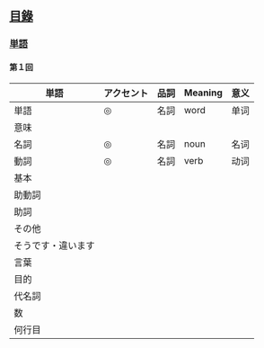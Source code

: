 ## [<ruby><span>目錄</span><rt data-rt="もくろく"></rt></ruby>](../README.md)

### [単語](./単語.md)

#### 第１回

| <ruby><span>単語</span><rt data-rt="たんご"></rt></ruby>     | <ruby><span>アクセント</span><rt data-rt="あくせんと"></rt></ruby> | <ruby><span>品詞</span><rt data-rt="ひんし"></rt></ruby> | Meaning | 意义 |
| ------------------------------------------------------------ | ------------------------------------------------------------ | -------------------------------------------------------- | ------- | ---- |
| 単語                                                         | ◎                                                            | <ruby><span>名詞</span><rt data-rt="めいし"></rt></ruby> | word    | 单词 |
| <ruby><span>意味</span><rt data-rt="いみ"></rt></ruby>       |                                                              |                                                          |         |      |
| <ruby><span>名詞</span><rt data-rt="めいし"></rt></ruby>     | ◎                                                            | 名詞                                                     | noun    | 名词 |
| <ruby><span>動詞</span><rt data-rt="どうし"></rt></ruby>     | ◎                                                            | 名詞                                                     | verb    | 动词 |
| <ruby><span>基本</span><rt data-rt="きほん"></rt></ruby>     |                                                              |                                                          |         |      |
| <ruby><span>助動詞</span><rt data-rt="じょどうし"></rt></ruby> |                                                              |                                                          |         |      |
| <ruby><span>助詞</span><rt data-rt="じょし"></rt></ruby>     |                                                              |                                                          |         |      |
| <ruby><span>その他</span><rt data-rt="そのた"></rt></ruby>   |                                                              |                                                          |         |      |
| そうです・<ruby><span>違います</span><rt data-rt="ちがいます"></rt></ruby> |                                                              |                                                          |         |      |
| <ruby><span>言葉</span><rt data-rt="ことば"></rt></ruby>     |                                                              |                                                          |         |      |
| <ruby><span>目的</span><rt data-rt="もくてき"></rt></ruby>   |                                                              |                                                          |         |      |
| <ruby><span>代名詞</span><rt data-rt="だいめいし"></rt></ruby> |                                                              |                                                          |         |      |
| <ruby><span>数</span><rt data-rt="かず"></rt></ruby>         |                                                              |                                                          |         |      |
| <ruby><span>何行目</span><rt data-rt="なんぎょうめ"></rt></ruby> |                                                              |                                                          |         |      |

